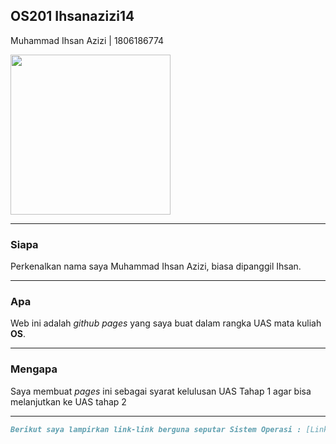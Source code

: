 ## OS201 Ihsanazizi14

Muhammad Ihsan Azizi | 1806186774

<img src="hsan.jpg" width="256">

---
### Siapa

Perkenalkan nama saya Muhammad Ihsan Azizi, biasa dipanggil Ihsan.

---
### Apa

Web ini adalah _github pages_ yang saya buat dalam rangka UAS mata kuliah **OS**.

---
### Mengapa

Saya membuat _pages_ ini sebagai syarat kelulusan UAS Tahap 1 agar bisa melanjutkan ke UAS tahap 2

---
```markdown
Berikut saya lampirkan link-link berguna seputar Sistem Operasi : [Link](URLs/)
```
